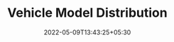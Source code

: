 ---
title: "Vehicle Model Distribution"
date: 2022-05-09T13:43:25+05:30
weight: 100
description: >
  Learn how to distribute a Vehicle Model.
---